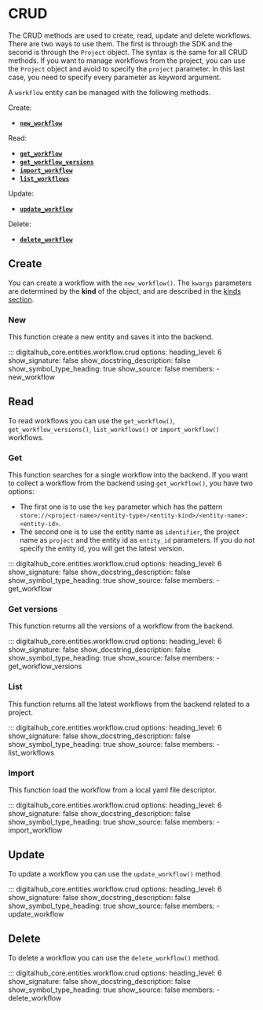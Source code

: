 # CRUD

The CRUD methods are used to create, read, update and delete workflows. There are two ways to use them.
The first is through the SDK and the second is through the `Project` object.
The syntax is the same for all CRUD methods. If you want to manage workflows from the project, you can use the `Project` object and avoid to specify the `project` parameter. In this last case, you need to specify every parameter as keyword argument.

A `workflow` entity can be managed with the following methods.

Create:

- [**`new_workflow`**](#new)

Read:

- [**`get_workflow`**](#get)
- [**`get_workflow_versions`**](#get-versions)
- [**`import_workflow`**](#import)
- [**`list_workflows`**](#list)

Update:

- [**`update_workflow`**](#update)

Delete:

- [**`delete_workflow`**](#delete)

## Create

You can create a workflow with the `new_workflow()`.
The `kwargs` parameters are determined by the **kind** of the object, and are described in the [kinds section](kinds.md).

### New

This function create a new entity and saves it into the backend.

::: digitalhub_core.entities.workflow.crud
    options:
        heading_level: 6
        show_signature: false
        show_docstring_description: false
        show_symbol_type_heading: true
        show_source: false
        members:
            - new_workflow

## Read

To read workflows you can use the `get_workflow()`, `get_workflow_versions()`, `list_workflows()` or `import_workflow()` workflows.

### Get

This function searches for a single workflow into the backend.
If you want to collect a workflow from the backend using `get_workflow()`, you have two options:

- The first one is to use the `key` parameter which has the pattern `store://<project-name>/<entity-type>/<entity-kind>/<entity-name>:<entity-id>`.
- The second one is to use the entity name as `identifier`, the project name as `project` and the entity id as `entity_id` parameters. If you do not specify the entity id, you will get the latest version.

::: digitalhub_core.entities.workflow.crud
    options:
        heading_level: 6
        show_signature: false
        show_docstring_description: false
        show_symbol_type_heading: true
        show_source: false
        members:
            - get_workflow

### Get versions

This function returns all the versions of a workflow from the backend.

::: digitalhub_core.entities.workflow.crud
    options:
        heading_level: 6
        show_signature: false
        show_docstring_description: false
        show_symbol_type_heading: true
        show_source: false
        members:
            - get_workflow_versions

### List

This function returns all the latest workflows from the backend related to a project.

::: digitalhub_core.entities.workflow.crud
    options:
        heading_level: 6
        show_signature: false
        show_docstring_description: false
        show_symbol_type_heading: true
        show_source: false
        members:
            - list_workflows

### Import

This function load the workflow from a local yaml file descriptor.

::: digitalhub_core.entities.workflow.crud
    options:
        heading_level: 6
        show_signature: false
        show_docstring_description: false
        show_symbol_type_heading: true
        show_source: false
        members:
            - import_workflow

## Update

To update a workflow you can use the `update_workflow()` method.

::: digitalhub_core.entities.workflow.crud
    options:
        heading_level: 6
        show_signature: false
        show_docstring_description: false
        show_symbol_type_heading: true
        show_source: false
        members:
            - update_workflow

## Delete

To delete a workflow you can use the `delete_workflow()` method.

::: digitalhub_core.entities.workflow.crud
    options:
        heading_level: 6
        show_signature: false
        show_docstring_description: false
        show_symbol_type_heading: true
        show_source: false
        members:
            - delete_workflow
